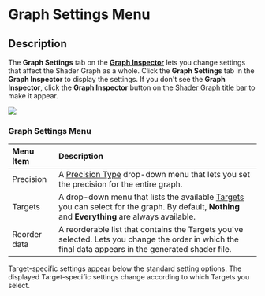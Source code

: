 # Graph Settings Menu

## Description

The **Graph Settings** tab on the **[Graph Inspector](Internal-Inspector.md)** lets you change settings that affect the Shader Graph as a whole. Click the **Graph Settings** tab in the **Graph Inspector** to display the settings. If you don't see the **Graph Inspector**, click the **Graph Inspector** button on the [Shader Graph title bar](Shader-Graph-Window.md) to make it appear.

![](images/GraphSettings_Menu.png)

### Graph Settings Menu

| Menu Item | Description |
|:----------|:------------|
| Precision | A [Precision Type](Precision-Types.md) drop-down menu that lets you set the precision for the entire graph. |
| Targets | A drop-down menu that lists the available [Targets](Graph-Target.md) you can select for the graph. By default, **Nothing** and **Everything** are always available. |
| Reorder data | A reorderable list that contains the Targets you've selected. Lets you change the order in which the final data appears in the generated shader file.|

Target-specific settings appear below the standard setting options. The displayed Target-specific settings change according to which Targets you select.